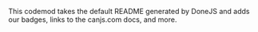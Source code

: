 This codemod takes the default README generated by DoneJS and adds our badges, links to the canjs.com docs, and more.
